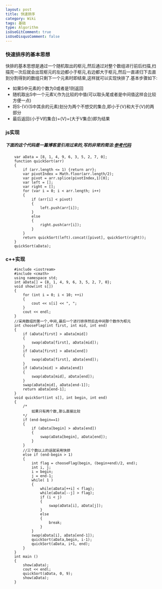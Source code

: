 ```yaml
---
layout: post
title: 快速排序
category: Wiki
tags: 基础
type: Algorithm
isUseGitComment: true
isUseDisqusComment: false
---
```


### 快速排序的基本思想

快排的基本思想是通过一个随机取出的枢元,然后通过对整个数组进行前后扫描,扫描完一次后就会出现枢元的左边都小于枢元,右边都大于枢元,然后一直递归下去直到分割得到的数组只剩下一个元素时即结束,这样就可以实现快排了.基本步骤如下:

+ 如果S中元素的个数为0或者是1则返回
+ 随机取出S中一个元素V,作为比较的中值(可以取头尾或者是中间值这样会比较方便一点)
+ 将S-{V}(S中其余的元素)划分为两个不想交的集合,即小于{V}和大于{V}的两部分
+ 最后返回{小于V的集合}+{V}+{大于V集合}即为结果

### js实现
##### 下面的这个代码是一篇博客里引用过来的,写的非常的简洁:[参考代码](//hankunfang.blog.163.com/blog/static/18842839620128372121678/)


		var aData = [8, 1, 4, 9, 6, 3, 5, 2, 7, 0];
	    function quickSort(arr)
	    {
	        if (arr.length <= 1) {return arr};
	        var pivotIndex = Math.floor(arr.length/2);
	        var pivot = arr.splice(pivotIndex,1)[0];
	        var left = [];
	        var right = [];
	        for (var i = 0; i < arr.length; i++) 
	        {
	            if (arr[i] < pivot) 
	            {
	                left.push(arr[i]);
	            }
	            else
	            {
	                right.push(arr[i]);
	            }
	        }
	        return quickSort(left).concat([pivot], quickSort(right));
	    }
	    quickSort(aData);

### c++实现
		
		#include <iostream>
	    #include <cmath>
	    using namespace std;
	    int aData[] = {8, 1, 4, 9, 6, 3, 5, 2, 7, 0};
	    void show(int s[])
	    {
	        for (int i = 0; i < 10; ++i)
	        {
	            cout << s[i] << ", ";
	        }
	        cout << endl;
	    }
	    //采用数组的第一个,中间,最后一个进行排序然后去中间那个数作为枢元
	    int chooseFlag(int first, int mid, int end)
	    {
	        if (aData[first] > aData[mid]) 
	        {
	            swap(aData[first], aData[mid]);
	        }
	        if (aData[first] > aData[end]) 
	        {
	            swap(aData[first], aData[end]);
	        }
	        if (aData[mid] > aData[end]) 
	        {
	            swap(aData[mid], aData[end]);
	        }
	        swap(aData[mid], aData[end-1]);
	        return aData[end-1];
	    }
	    void quickSort(int s[], int begin, int end)
	    {
	        /*
	            如果只有两个数,那么直接比较
	        */
	        if (end-begin==1)
	        {
	            if (aData[begin] > aData[end])
	            {
	                swap(aData[begin], aData[end]);
	            }
	        }
	        //三个数以上的话就采用快排
	        else if (end-begin > 1)
	        {
	            int flag = chooseFlag(begin, (begin+end)/2, end);
	            int i, j;
	            i = begin;
	            j = end-1;
	            while( 1 )
	            {
	                while(aData[++i] < flag);
	                while(aData[--j] > flag);
	                if (i < j) 
	                {
	                    swap(aData[i], aData[j]);
	                }
	                else
	                {
	                    break;
	                }
	            }
	            swap(aData[i], aData[end-1]);
	            quickSort(aData,begin, i-1);
	            quickSort(aData, i+1, end);
	        }
	    }
	    int main ()
	    {
	        show(aData);
	        cout << endl;
	        quickSort(aData, 0, 9);
	        show(aData);
	    }